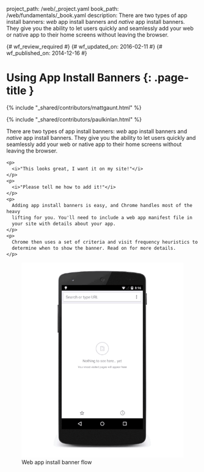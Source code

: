 project_path: /web/_project.yaml
book_path: /web/fundamentals/_book.yaml
description: There are two types of app install banners: <i>web</i> app install banners and <i>native</i> app install banners. They give you the ability to let users quickly and seamlessly add your web or native app to their home screens without leaving the browser.

{# wf_review_required #}
{# wf_updated_on: 2016-02-11 #}
{# wf_published_on: 2014-12-16 #}

# Using App Install Banners {: .page-title }

{% include "_shared/contributors/mattgaunt.html" %}

{% include "_shared/contributors/paulkinlan.html" %}

<div class="mdl-grid">
  <div class="mdl-cell mdl-cell--6-col">
    There are two types of app install banners: <i>web</i> app install 
banners and <i>native</i> app install banners. They give you the ability 
to let users quickly and seamlessly add your web or native app to their 
home screens without leaving the browser.

    <p>
      <i>"This looks great, I want it on my site!"</i>
    </p>
    <p>
      <i>"Please tell me how to add it!"</i>
    </p>
    <p>
      Adding app install banners is easy, and Chrome handles most of the heavy
      lifting for you. You'll need to include a web app manifest file in
      your site with details about your app.
    </p>
    <p>
      Chrome then uses a set of criteria and visit frequency heuristics to 
      determine when to show the banner. Read on for more details.
    </p>
  </div>
  <figure class="mdl-cell mdl-cell--6-col">
    <img src="images/add-to-home-screen.gif" alt="Web app install banner">
    <figcaption>Web app install banner flow</figcaption>
  </figure>
</div>
